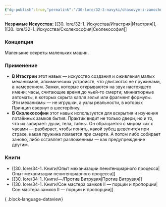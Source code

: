 ```yaml
---
{"dg-publish":true,"permalink":"/30-lore/32-3-navyki/chasovye-i-zamochnye-mehanizmy/","tags":["незримое/навык"]}
---
```


**Незримые Искусства:** [[30. lore/32-1. Искусства/Итастрия\|Итастрия]], [[30. lore/32-1. Искусства/Сколекософия\|Сколекософия]]
### Концепция
Маленькие секреты маленьких машин.
### Применение
- **В Итастрии** этот навык — искусство создания и оживления малых механизмов, алхимических устройств, что двигаются не пружинами, а намерением. Замки, которые открываются на звук настоящего имени; часы, считающие время до чьей-то смерти; миниатюрные автоматы, в которых скрыта капля зелья или фрагмент формулы. Эти механизмы — не игрушки, а узлы реальности, в которых Принцип свернут в шестерёнку.
- **В Сколекософии** этот навык используется для вскрытия и изучения потаённых замков бытия. Практик видит не только двери, но и то, что их запирает: души, тела, тайны. Он обращается с миром как с часами — разбирает, чтобы понять, какой зубец шевелится при страхе, какая пружина ломается при смерти. А потом либо собирает заново, либо оставляет разложенным — как предупреждение другим.
### Книги
- [[30. lore/34-1. Книги/Опыт механизации пенитенциарного процесса\|Опыт механизации пенитенциарного процесса]]
- [[30. lore/34-1. Книги/—/Против Витрувия\|Против Витрувия]]
- [[30. lore/34-1. Книги/Сон мастера замков II — порции и пропорции\|Сон мастера замков II — порции и пропорции]]

{ .block-language-dataview}
